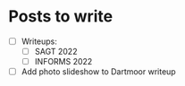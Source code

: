 # Posts to write

- [ ] Writeups:
  - [ ] SAGT 2022
  - [ ] INFORMS 2022
- [ ] Add photo slideshow to Dartmoor writeup
